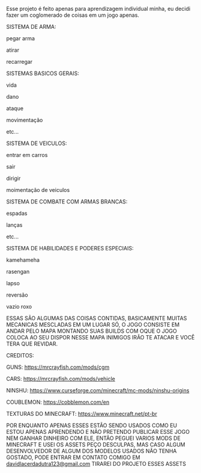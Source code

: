 Esse projeto é feito apenas para aprendizagem individual minha, eu decidi fazer um coglomerado de coisas em um jogo apenas.

SISTEMA DE ARMA: 

pegar arma

atirar 

recarregar 






SISTEMAS BASICOS GERAIS:

vida

dano

ataque 

movimentação

etc...






SISTEMA DE VEICULOS:

entrar em carros

sair 

dirigir

moimentação  de veiculos





SISTEMA DE COMBATE COM ARMAS BRANCAS:

espadas 

lanças 

etc...




SISTEMA DE HABILIDADES E PODERES ESPECIAIS:

kamehameha 

rasengan 

lapso

reversão

vazio roxo






ESSAS SÃO ALGUMAS DAS COISAS CONTIDAS, BASICAMENTE MUITAS MECANICAS MESCLADAS EM UM LUGAR SÓ, O JOGO CONSISTE EM 
ANDAR PELO MAPA MONTANDO SUAS BUILDS COM OQUE O JOGO COLOCA AO SEU DISPOR
NESSE MAPA INIMIGOS IRÃO TE ATACAR E VOCÊ TERA QUE REVIDAR.






CREDITOS:

GUNS: https://mrcrayfish.com/mods/cgm

CARS: https://mrcrayfish.com/mods/vehicle

NINSHU: https://www.curseforge.com/minecraft/mc-mods/ninshu-origins

COUBLEMON: https://cobblemon.com/en

TEXTURAS DO MINECRAFT: https://www.minecraft.net/pt-br




POR ENQUANTO APENAS ESSES ESTÃO SENDO USADOS
COMO EU ESTOU APENAS APRENDENDO E NÃO PRETENDO PUBLICAR ESSE JOGO NEM GANHAR DINHEIRO COM ELE, ENTÃO PEGUEI VARIOS MODS DE MINECRAFT E USEI OS ASSETS 
PEÇO DESCULPAS, MAS CASO ALGUM DESENVOLVEDOR DE ALGUM DOS MODELOS USADOS NÃO TENHA GOSTADO, PODE ENTRAR EM CONTATO COMIGO EM davidlacerdadutra123@gmail.com
TIRAREI DO PROJETO ESSES ASSETS 
